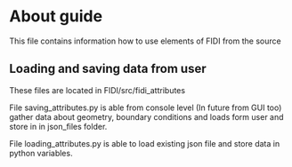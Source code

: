 # About guide

This file contains information how to use elements of FIDI from the source

## Loading and saving data from user

These files are located in FIDI/src/fidi_attributes

File saving_attributes.py is able from console level (In future from GUI too) gather data about geometry, boundary
 conditions and loads form user and store in in json_files folder.
 
File loading_attributes.py is able to load existing json file and store data in python variables.